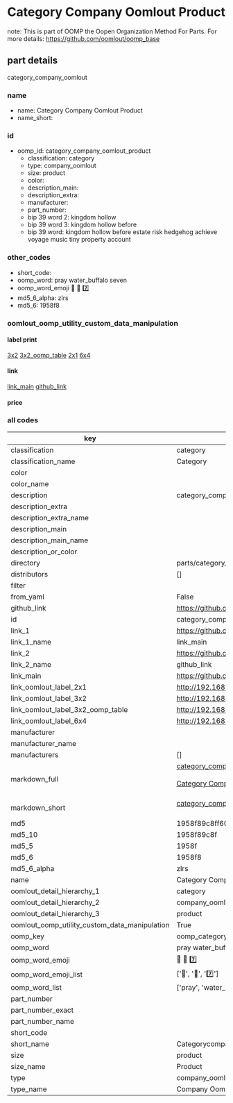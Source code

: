 # Category Company Oomlout Product  

note: This is part of OOMP the Oopen Organization Method For Parts. For more details: https://github.com/oomlout/oomp_base

##  part details



category_company_oomlout

### name
* name: Category Company Oomlout Product
* name_short: 
### id
* oomp_id: category_company_oomlout_product
  * classification: category
  * type: company_oomlout
  * size: product
  * color: 
  * description_main: 
  * description_extra: 
  * manufacturer: 
  * part_number: 
  * bip 39 word 2: kingdom hollow
  * bip 39 word 3: kingdom hollow before
  * bip 39 word: kingdom hollow before estate risk hedgehog achieve voyage music tiny property account

### other_codes
* short_code: 
* oomp_word: pray water_buffalo seven
* oomp_word_emoji :pray: :water_buffalo: :seven:
* md5_6_alpha: zlrs
* md5_6: 1958f8






### oomlout_oomp_utility_custom_data_manipulation
#### label print
[3x2](http://192.168.1.245:1112/?label=oomp%20zlrs)
[3x2_oomp_table](http://192.168.1.107:1112/?label=oomp%20zlrs)
[2x1](http://192.168.1.242:1112/?label=oomp%20zlrs)
[6x4](http://192.168.1.55:1112/?label=oomp%20zlrs)    

#### link

[link_main](https://github.com/oomlout/oomlout_oomp_current_version_messy/tree/main/parts/category_company_oomlout_product) [github_link](https://github.com/oomlout/oomlout_oomp_part_src/tree/main/parts/category_company_oomlout_product)                             

#### price







### all codes 
| key | value |  
| --- | --- |  
| classification | category |  
| classification_name | Category |  
| color |  |  
| color_name |  |  
| description | category_company_oomlout |  
| description_extra |  |  
| description_extra_name |  |  
| description_main |  |  
| description_main_name |  |  
| description_or_color |   |  
| directory | parts/category_company_oomlout_product |  
| distributors | [] |  
| filter |  |  
| from_yaml | False |  
| github_link | https://github.com/oomlout/oomlout_oomp_part_src/tree/main/parts/category_company_oomlout_product |  
| id | category_company_oomlout_product |  
| link_1 | https://github.com/oomlout/oomlout_oomp_current_version_messy/tree/main/parts/category_company_oomlout_product |  
| link_1_name | link_main |  
| link_2 | https://github.com/oomlout/oomlout_oomp_part_src/tree/main/parts/category_company_oomlout_product |  
| link_2_name | github_link |  
| link_main | https://github.com/oomlout/oomlout_oomp_current_version_messy/tree/main/parts/category_company_oomlout_product |  
| link_oomlout_label_2x1 | http://192.168.1.242:1112/?label=oomp%20zlrs |  
| link_oomlout_label_3x2 | http://192.168.1.245:1112/?label=oomp%20zlrs |  
| link_oomlout_label_3x2_oomp_table | http://192.168.1.107:1112/?label=oomp%20zlrs |  
| link_oomlout_label_6x4 | http://192.168.1.55:1112/?label=oomp%20zlrs |  
| manufacturer |  |  
| manufacturer_name |  |  
| manufacturers | [] |  
| markdown_full | [category_company_oomlout_product](https://github.com/oomlout/oomlout_oomp_current_version_messy/tree/main/parts/category_company_oomlout_product)<br>[](https://github.com/oomlout/oomlout_oomp_current_version_messy/tree/main/parts/category_company_oomlout_product)<br>[Category Company Oomlout Product](https://github.com/oomlout/oomlout_oomp_current_version_messy/tree/main/parts/category_company_oomlout_product)<br><br> |  
| markdown_short | [category_company_oomlout_product](https://github.com/oomlout/oomlout_oomp_current_version_messy/tree/main/parts/category_company_oomlout_product)<br><br> |  
| md5 | 1958f89c8ff60039aa5d34d6285b3bd5 |  
| md5_10 | 1958f89c8f |  
| md5_5 | 1958f |  
| md5_6 | 1958f8 |  
| md5_6_alpha | zlrs |  
| name | Category Company Oomlout Product |  
| oomlout_detail_hierarchy_1 | category |  
| oomlout_detail_hierarchy_2 | company_oomlout |  
| oomlout_detail_hierarchy_3 | product |  
| oomlout_oomp_utility_custom_data_manipulation | True |  
| oomp_key | oomp_category_company_oomlout_product |  
| oomp_word | pray water_buffalo seven |  
| oomp_word_emoji | :pray: :water_buffalo: :seven: |  
| oomp_word_emoji_list | [':pray:', ':water_buffalo:', ':seven:'] |  
| oomp_word_list | ['pray', 'water_buffalo', 'seven'] |  
| part_number |  |  
| part_number_exact |  |  
| part_number_name |  |  
| short_code |  |  
| short_name | Categorycompanyoomlout |  
| size | product |  
| size_name | Product |  
| type | company_oomlout |  
| type_name | Company Oomlout |  
